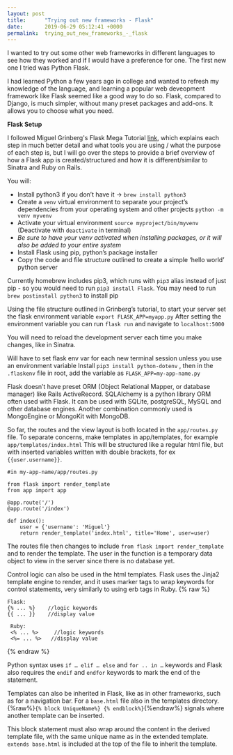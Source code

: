```yaml
---
layout: post
title:      "Trying out new frameworks - Flask"
date:       2019-06-29 05:12:41 +0000
permalink:  trying_out_new_frameworks_-_flask
---
```


I wanted to try out some other web frameworks in different languages to see how they worked and if I would have a preference for one. The first new one I tried was Python Flask.

I had learned Python a few years ago in college and wanted to refresh my knowledge of the language, and learning a popular web deveopment framework like Flask seemed like a good way to do so. Flask, compared to Django, is much simpler, without many preset packages and add-ons. It allows you to choose what you need.

**Flask Setup**

I followed Miguel Grinberg's Flask Mega Tutorial [link](https://blog.miguelgrinberg.com/post/the-flask-mega-tutorial-part-i-hello-world ), which explains each step in much better detail and what tools you are using / what the purpose of each step is, but I will go over the steps to provide a brief overview of how a Flask app is created/structured and how it is different/similar to Sinatra and Ruby on Rails.

You will:
* Install python3 if you don’t have it -> `brew install python3`
* Create a `venv` virtual environment to separate your project’s dependencies from your operating system and other projects `python -m venv myvenv`
* Activate your virtual environment `source myproject/bin/myvenv`  (Deactivate with `deactivate` in terminal)
* *Be sure to have your venv activated when installing packages, or it will also be added to your entire system*
* Install Flask using pip, python’s package installer
* Copy the code and file structure outlined to create a simple ‘hello world’ python server


Currently homebrew includes pip3, which runs with `pip3` alias instead of just pip - so you would need to run `pip3 install Flask`. You may need to run `brew postinstall python3` to install pip

Using the file structure outlined in Grinberg’s tutorial, to start your server set the flask environment variable `export FLASK_APP=myapp.py` After setting the environment variable you can run `flask run` and navigate to `localhost:5000`

You will need to reload the development server each time you make changes, like in Sinatra.

Will have to set flask env var for each new terminal session unless you use an environment variable
Install `pip3 install python-dotenv` , then in the `.flaskenv` file in root, add the variable as `FLASK_APP=my-app-name.py`

Flask doesn’t have preset ORM (Object Relational Mapper, or database manager) like Rails ActiveRecord. SQLAlchemy is a python library ORM often used with Flask. It can be used with SQLite, postgreSQL, MySQL and other database engines. Another combination commonly used is MongoEngine or MongoKit with MongoDB.

So far, the routes and the view layout is both located in the `app/routes.py` file. To separate concerns, make templates in app/templates, for example `app/templates/index.html` This will be structured like a regular html file, but with inserted variables written with double brackets, for ex `{{user.username}}`.

```
#in my-app-name/app/routes.py

from flask import render_template
from app import app

@app.route('/')
@app.route('/index')

def index():
    user = {'username': 'Miguel'}
    return render_template('index.html', title='Home', user=user)
```

The routes file then changes to include `from flask import render_template` and to render the template. The user in the function is a temporary data object to view in the server since there is no database yet.

Control logic can also be used in the html templates. Flask uses the Jinja2 template engine to render, and it uses marker tags to wrap keywords for control statements, very similarly to using erb tags in Ruby.
{% raw %}
```
Flask:
{% ... %}    //logic keywords
{{ ... }}    //display value

 Ruby:
 <% ... %>     //logic keywords
 <%= ... %>   //display value
```
{% endraw %}

Python syntax uses `if … elif … else` and `for .. in …` keywords and Flask also requires the `endif` and `endfor` keywords to mark the end of the statement.

Templates can also be inherited in Flask, like as in other frameworks, such as for a navigation bar. For a `base.html` file also in the templates directory. {%raw%}`{% block UniqueName%} {% endblock%}`{%endraw%} signals where another template can be inserted.

This block statement must also wrap around the content in the derived template file, with the same unique name as in the extended template. `extends base.html` is included at the top of the file to inherit the template.
